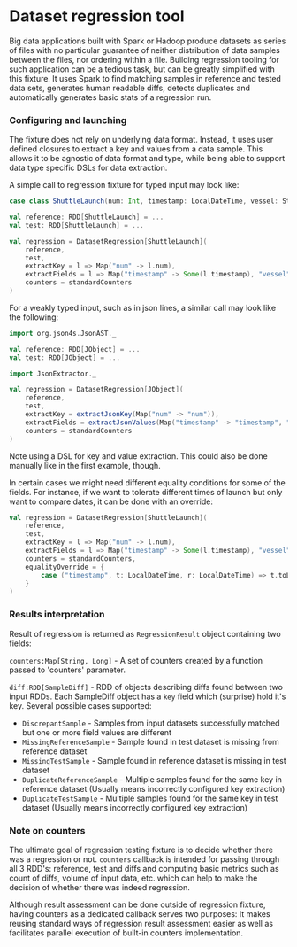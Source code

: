 # Dataset regression tool

Big data applications built with Spark or Hadoop produce datasets as series of files with no particular guarantee of neither distribution of data samples between the files, nor ordering within a file.
Building regression tooling for such application can be a tedious task, but can be greatly simplified with this fixture. It uses Spark to find matching samples
in reference and tested data sets, generates human readable diffs, detects duplicates and automatically generates basic stats of a regression run.

### Configuring and launching

The fixture does not rely on underlying data format. Instead, it uses user defined closures to extract a key and values from a data sample. This allows it to be
agnostic of data format and type, while being able to support data type specific DSLs for data extraction.

A simple call to regression fixture for typed input may look like:
```scala
case class ShuttleLaunch(num: Int, timestamp: LocalDateTime, vessel: String)

val reference: RDD[ShuttleLaunch] = ...
val test: RDD[ShuttleLaunch] = ...

val regression = DatasetRegression[ShuttleLaunch](
    reference,
    test,
    extractKey = l => Map("num" -> l.num),
    extractFields = l => Map("timestamp" -> Some(l.timestamp), "vessel" -> Some(l.vessel)),
    counters = standardCounters
)
```

For a weakly typed input, such as in json lines, a similar call may look like the following:
```scala
import org.json4s.JsonAST._

val reference: RDD[JObject] = ...
val test: RDD[JObject] = ...

import JsonExtractor._

val regression = DatasetRegression[JObject](
    reference,
    test,
    extractKey = extractJsonKey(Map("num" -> "num")),
    extractFields = extractJsonValues(Map("timestamp" -> "timestamp", "vessel" -> "vessel/name")),
    counters = standardCounters
)
```
Note using a DSL for key and value extraction. This could also be done manually like in the first example, though.

In certain cases we might need different equality conditions for some of the fields. For instance, if we want to tolerate different
times of launch but only want to compare dates, it can be done with an override:
```scala
val regression = DatasetRegression[ShuttleLaunch](
    reference,
    test,
    extractKey = l => Map("num" -> l.num),
    extractFields = l => Map("timestamp" -> Some(l.timestamp), "vessel" -> Some(l.vessel)),
    counters = standardCounters,
    equalityOverride = {
        case ("timestamp", t: LocalDateTime, r: LocalDateTime) => t.toLocalDate == r.toLocalDate
    }
)
```

### Results interpretation

Result of regression is returned as `RegressionResult` object containing two fields:

`counters:Map[String, Long]`  - A set of counters created by a function passed to 'counters' parameter.

`diff:RDD[SampleDiff]` - RDD of objects describing diffs found between two input RDDs. Each SampleDiff object has 
a `key` field which (surprise) hold it's key. Several possible cases supported:
 * `DiscrepantSample` - Samples from input datasets successfully matched but one or more field values are different
 * `MissingReferenceSample` - Sample found in test dataset is missing from reference dataset
 * `MissingTestSample` - Sample found in reference dataset is missing in test dataset
 * `DuplicateReferenceSample` - Multiple samples found for the same key in reference dataset (Usually means incorrectly configured key extraction)
 * `DuplicateTestSample` - Multiple samples found for the same key in test dataset (Usually means incorrectly configured key extraction)
 
### Note on counters
The ultimate goal of regression testing fixture is to decide whether there was a regression or not.
`counters` callback is intended for passing through all 3 RDD's: reference, test and diffs and computing 
basic metrics such as count of diffs, volume of input data, etc. which can help to make the decision of whether there
was indeed regression.
 
Although result assessment can be done outside of regression fixture, having counters as a dedicated callback
serves two purposes: It makes reusing standard ways of regression result assessment easier as well as facilitates 
parallel execution of built-in counters implementation.
